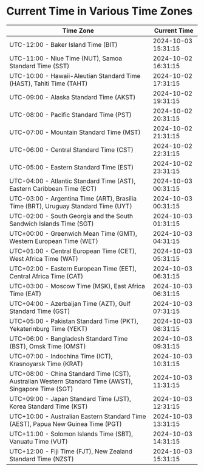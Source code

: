 # Current Time in Various Time Zones

| Time Zone | Current Time |
|-----------|--------------|
| UTC-12:00 - Baker Island Time (BIT) | 2024-10-03 15:31:15 |
| UTC-11:00 - Niue Time (NUT), Samoa Standard Time (SST) | 2024-10-02 16:31:15 |
| UTC-10:00 - Hawaii-Aleutian Standard Time (HAST), Tahiti Time (TAHT) | 2024-10-02 17:31:15 |
| UTC-09:00 - Alaska Standard Time (AKST) | 2024-10-02 19:31:15 |
| UTC-08:00 - Pacific Standard Time (PST) | 2024-10-02 20:31:15 |
| UTC-07:00 - Mountain Standard Time (MST) | 2024-10-02 21:31:15 |
| UTC-06:00 - Central Standard Time (CST) | 2024-10-02 22:31:15 |
| UTC-05:00 - Eastern Standard Time (EST) | 2024-10-02 23:31:15 |
| UTC-04:00 - Atlantic Standard Time (AST), Eastern Caribbean Time (ECT) | 2024-10-03 00:31:15 |
| UTC-03:00 - Argentina Time (ART), Brasília Time (BRT), Uruguay Standard Time (UYT) | 2024-10-03 00:31:15 |
| UTC-02:00 - South Georgia and the South Sandwich Islands Time (SGT) | 2024-10-03 01:31:15 |
| UTC±00:00 - Greenwich Mean Time (GMT), Western European Time (WET) | 2024-10-03 04:31:15 |
| UTC+01:00 - Central European Time (CET), West Africa Time (WAT) | 2024-10-03 05:31:15 |
| UTC+02:00 - Eastern European Time (EET), Central Africa Time (CAT) | 2024-10-03 06:31:15 |
| UTC+03:00 - Moscow Time (MSK), East Africa Time (EAT) | 2024-10-03 06:31:15 |
| UTC+04:00 - Azerbaijan Time (AZT), Gulf Standard Time (GST) | 2024-10-03 07:31:15 |
| UTC+05:00 - Pakistan Standard Time (PKT), Yekaterinburg Time (YEKT) | 2024-10-03 08:31:15 |
| UTC+06:00 - Bangladesh Standard Time (BST), Omsk Time (OMST) | 2024-10-03 09:31:15 |
| UTC+07:00 - Indochina Time (ICT), Krasnoyarsk Time (KRAT) | 2024-10-03 10:31:15 |
| UTC+08:00 - China Standard Time (CST), Australian Western Standard Time (AWST), Singapore Time (SGT) | 2024-10-03 11:31:15 |
| UTC+09:00 - Japan Standard Time (JST), Korea Standard Time (KST) | 2024-10-03 12:31:15 |
| UTC+10:00 - Australian Eastern Standard Time (AEST), Papua New Guinea Time (PGT) | 2024-10-03 13:31:15 |
| UTC+11:00 - Solomon Islands Time (SBT), Vanuatu Time (VUT) | 2024-10-03 14:31:15 |
| UTC+12:00 - Fiji Time (FJT), New Zealand Standard Time (NZST) | 2024-10-03 15:31:15 |
